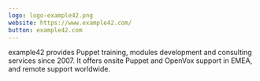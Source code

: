 ```yaml
---
logo: logo-example42.png
website: https://www.example42.com/
button: example42.com
---
```

example42 provides Puppet training, modules development and consulting services since 2007.
It offers onsite Puppet and OpenVox support in EMEA, and remote support worldwide.
